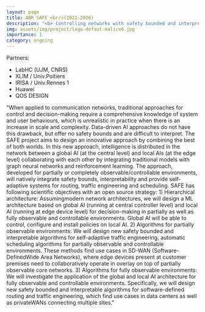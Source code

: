 ```yaml
---
layout: page
title: ANR SAFE <br/>(2022-2026)
description: "<b> Controlling networks with safety bounded and interpretable machine learning </b> <br/> LabHC (UJM, CNRS) <br/> XLIM Univ.Poitiers <br/> IRISA Univ.Rennes 1<br/> Huawei<br/> QOS DESIGN" 
img: assets/img/project/logo-defaut-malice6.jpg
importance: 1
category: ongoing
---
```


Partners:

- LabHC (UJM, CNRS)
- XLIM / Univ.Poitiers
- IRISA / Univ.Rennes 1
- Huawei
- QOS DESIGN

"When applied to communication networks, traditional approaches for control and decision-making
require a comprehensive knowledge of system and user behaviours, which is unrealistic in practice when
there is an increase in scale and complexity. Data-driven AI approaches do not have this drawback,
but offer no safety bounds and are difficult to interpret. The SAFE project aims to design an innovative
approach by combining the best of both worlds. In this new approach, intelligence is distributed in the
network between a global AI (at the central level) and local AIs (at the edge level) collaborating with each
other by integrating traditional models with graph neural networks and reinforcement learning. The
approach, developed for partially or completely observable/controllable environments, will natively
integrate safety bounds, interpretability and provide self-adaptive systems for routing, traffic engineering
and scheduling. SAFE has following scientific objectives with an open source strategy: 1) Hierarchical
architecture: Assumingmodern network architectures, we will design a ML architecture based on global AI
(running at central controller level) and local AI (running at edge device level) for decision-making
in partially as well as fully observable and controllable environments. Global AI will be able to control,
configure and install policies on local AI. 2) Algorithms for partially observable environments: We will
design new safety bounded and interpretable algorithms for self-adaptive traffic engineering, automatic
scheduling algorithms for partially observable and controllable environments. These methods find
use cases in SD-WAN (Software-DefinedWide Area Networks), where edge devices present at customer
premises need to collaboratively operate in overlay on top of partially observable core networks. 3)
Algorithms for fully observable environments: We will investigate the application of the global and local
AI architecture for fully observable and controllable environments. Specifically, we will design new safety
bounded and interpretable algorithms for software-defined routing and traffic engineering, which find
use cases in data centers as well as privateWANs connecting multiple sites."